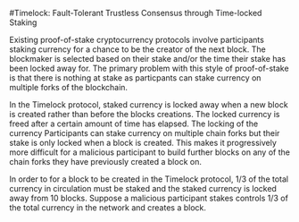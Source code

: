 #Timelock: Fault-Tolerant Trustless Consensus through Time-locked Staking

Existing proof-of-stake cryptocurrency protocols involve participants staking currency for a chance to be the creator of the next block. The blockmaker is selected based on their stake and/or the time their stake has been locked away for. The primary problem with this style of proof-of-stake is that there is nothing at stake as particpants can stake currency on multiple forks of the blockchain. 

In the Timelock protocol, staked currency is locked away when a new block is created rather than before the blocks creations. The locked currency is freed after a certain amount of time has elapsed. The locking of the currency Participants can stake currency on multiple chain forks but their stake is only locked when a block is created. This makes it progressively more difficult for a malicious participant to build further blocks on any of the chain forks they have previously created a block on. 

In order to for a block to be created in the Timelock protocol, 1/3 of the total currency in circulation must be staked and the staked currency is locked away from 10 blocks. Suppose a malicious participant stakes controls 1/3 of the total currency in the network and creates a block. 



